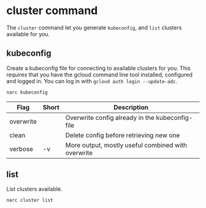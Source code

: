 # cluster command

The `cluster` command let you generate `kubeconfig`, and `list` clusters available for you.

## kubeconfig

Create a kubeconfig file for connecting to available clusters for you.
This requires that you have the gcloud command line tool installed, configured and logged in.
You can log in with `gcloud auth login --update-adc`.

```bash
narc kubeconfig
```

| Flag      | Short | Description                                        |
|-----------|-------|----------------------------------------------------|
| overwrite |       | Overwrite config already in the kubeconfig-file    |
| clean     |       | Delete config before retrieving new one            |
| verbose   | -v    | More output, mostly useful combined with overwrite |

## list

List clusters available.

```bash
narc cluster list
```

